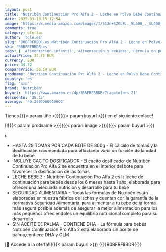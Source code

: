 ```yaml
---
layout: post
title: 'Nutribén Continuación Pro Alfa 2 - Leche en Polvo Bebé Continuación - Leche de Fórmula a Partir de los 6 Meses - sin Aceite de Palma - con Cacito Dosificador Incluido - con DHA y OLM - 3 Botes de 800g'
date: 2025-03-18 15:17:54
image: 'https://m.media-amazon.com/images/I/51Jn+SZGLFL._SL500_._SL400_.jpg'
comments: true
category: ofertas
author: 'tole.es'
slug: 'B0BFRFRBDR-es Nutribén Continuación Pro Alfa 2 - Leche en Polvo Bebé...'
sku: 'B0BFRFRBDR-es'
tags: [ 'Alimentación infantil','Alimentación y bebidas','Fórmula en polvo para bebés','Fórmula para bebés y niños pequeños','bebé','nutribén','🇪🇸', ]
actualPrice: 34.72 EUR
currency: EUR
price: 34.72
comparePrice: 56.14 EUR
prodname: 'Nutribén Continuación Pro Alfa 2 - Leche en Polvo Bebé Continuación - Leche de Fórmula a Partir de los 6 Meses - sin Aceite de Palma - con Cacito Dosificador Incluido - con DHA y OLM - 3 Botes de 800g'
country: 'es'
flag: '🇪🇸'
brand: 'Nutribén'
buyurl: 'https://www.amazon.es/dp/B0BFRFRBDR/?tag=tolees-21'
descuento: '38.15'
average: '40.3866666666666'
---
```


Tienes [{{< param title >}}]({{< param buyurl >}}) en el siguiente enlace!

[![{{< param prodname >}}]({{< param image >}})]({{< param buyurl >}})

ℹ️:

- HASTA 29 TOMAS POR CADA BOTE DE 800g - El cálculo de tomas y la dosificación recomendada para el lactante varía en función de la edad de tu bebé
- INCLUYE CACITO DOSIFICADOR - El cacito dosificador de Nutribén Continuación Pro Alfa 2 se encuentra en el interior del bote para favorecer la dosificación de las tomas
- LECHE BEBE 2 - Nutribén Continuación Pro Alfa 2 es la leche de continuación para bebés desde los 6 meses hasta 1 año, elaborada para ofrecer una adecuada nutrición y desarrollo para tu bebé
- SEGURIDAD ALIMENTARIA - Todas las fórmulas de Nutribén están elaboradas en nuestra fábrica de leches y cuentan con la garantía de la normativa Seguridad Alimentaria, para alimentar a tu bebé de la forma más segura posible además de asegurar la mejor alimentación para los más pequeños ofreciéndoles un equilibrio nutricional completo para su desarrollo
- SIN ACEITE DE PALMA - CONTIENE DHA - La fórmula para bebés Nutribén Continuación Pro Alfa 2 está elaborada sin aceite de palma,contiene DHA y OLM

[🛒 Accede a la oferta!!]({{< param buyurl >}})
{{<world>}}B0BFRFRBDR{{</world>}}
